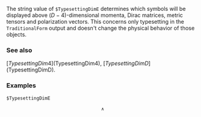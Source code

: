 The string value of `$TypesettingDimE` determines which symbols will be displayed above $(D-4)$-dimensional momenta, Dirac matrices, metric tensors and polarization vectors. This concerns only typesetting in the `TraditionalForm` output and doesn't change the physical behavior of those objects.

### See also

[$TypesettingDim4]($TypesettingDim4), [$TypesettingDimD]($TypesettingDimD).

### Examples

```mathematica
$TypesettingDimE
```

$${}^{\wedge}$$